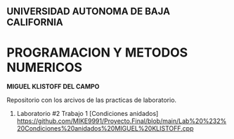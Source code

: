 ## UNIVERSIDAD AUTONOMA DE BAJA CALIFORNIA
# PROGRAMACION Y METODOS NUMERICOS 

**MIGUEL KLISTOFF DEL CAMPO**

Repositorio con los arcivos de las practicas de laboratorio.

1. Laboratorio #2
      Trabajo 1 [Condiciones anidados] https://github.com/MIKE9991/Proyecto.Final/blob/main/Lab%20%232%20Condiciones%20anidados%20MIGUEL%20KLISTOFF.cpp
